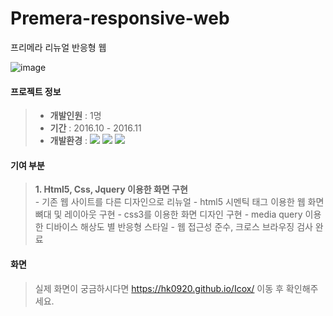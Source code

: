 # Premera-responsive-web
프리메라 리뉴얼 반응형 웹

![image](https://user-images.githubusercontent.com/75876034/155290907-c8ef5ad0-fffc-47c9-9628-434c8d534eee.png)

#### 프로젝트 정보
> * **개발인원** : 1명
> * **기간** : 2016.10 - 2016.11
> * **개발환경** : 
    <span><img src="https://img.shields.io/badge/HTML-e34f26?style=flat&logo=html5&logoColor=white"/></span>
    <span><img src="https://img.shields.io/badge/CSS-1572b6?style=flat&logo=css3&logoColor=white"/></span>
    <span><img src="https://img.shields.io/badge/jQuery-0769ad?style=flat&logo=jquery&logoColor=white"/></span>

#### 기여 부분
>   **1. Html5, Css, Jquery 이용한 화면 구현**   
>     - 기존 웹 사이트를 다른 디자인으로 리뉴얼 
>     - html5 시멘틱 태그 이용한 웹 화면 뼈대 및 레이아웃 구현
>     - css3를 이용한 화면 디자인 구현
>     - media query 이용한 디바이스 해상도 별 반응형 스타일 
>     - 웹 접근성 준수, 크로스 브라우징 검사 완료

#### 화면
>   실제 화면이 궁금하시다면 https://hk0920.github.io/Icox/ 이동 후 확인해주세요.
